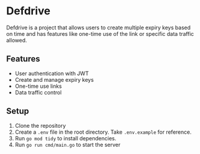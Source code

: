 # Defdrive

Defdrive is a project that allows users to create multiple expiry keys based on time and has features like one-time use of the link or specific data traffic allowed.

## Features

- User authentication with JWT
- Create and manage expiry keys
- One-time use links
- Data traffic control

## Setup

1. Clone the repository
2. Create a `.env` file in the root directory. Take `.env.example` for reference.
3. Run `go mod tidy` to install dependencies.
4. Run `go run cmd/main.go` to start the server
